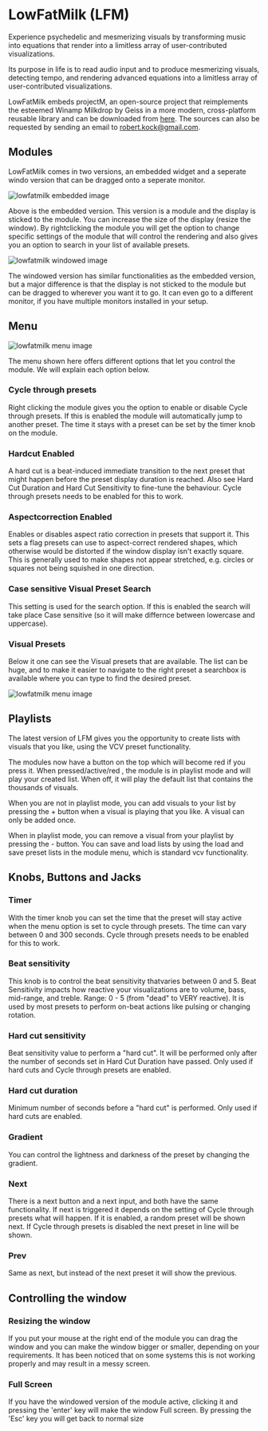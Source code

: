 # LowFatMilk (LFM) <a name="LowFatMilk"></a>

Experience psychedelic and mesmerizing visuals by transforming music into equations that render into a limitless array of user-contributed visualizations.

Its purpose in life is to read audio input and to produce mesmerizing visuals, detecting tempo, and rendering advanced equations into a limitless array of user-contributed visualizations.

LowFatMilk embeds projectM, an open-source project that reimplements the esteemed Winamp Milkdrop by Geiss in a more modern, cross-platform reusable library and can be downloaded from <a href="https://github.com/projectM-visualizer/projectm">here</a>. The sources can also be requested by sending an email to robert.kock@gmail.com.

## Modules

LowFatMilk comes in two versions, an embedded widget and a seperate windo version that can be dragged onto a seperate monitor.

![lowfatmilk embedded image](./lowfatmilk1.png)

Above is the embedded version. This version is a module and the display is sticked to the module. You can increase the size of the display (resize the window). By rightclicking the module you will get the option to change specific settings of the module that will control the rendering and also gives you an option to search in your list of available presets.

![lowfatmilk windowed image](./lowfatmilk3.png)

The windowed version has similar functionalities as the embedded version, but a major difference is that the display is not sticked to the module but can be dragged to wherever you want it to go. It can even go to a different monitor, if you have multiple monitors installed in your setup.

## Menu

![lowfatmilk menu image](./lowfatmilk2.png)

The menu shown here offers different options that let you control the module. We will explain each option below.

### Cycle through presets
Right clicking the module gives you the option to enable or disable Cycle through presets. If this is enabled the module will automatically jump to another preset. The time it stays with a preset can be set by the timer knob on the module. 

### Hardcut Enabled
A hard cut is a beat-induced immediate transition to the next preset that might happen before the preset display duration is reached. Also see Hard Cut Duration and Hard Cut Sensitivity to fine-tune the behaviour. Cycle through presets needs to be enabled for this to work.

### Aspectcorrection Enabled
Enables or disables aspect ratio correction in presets that support it. This sets a flag presets can use to aspect-correct rendered shapes, which otherwise would be distorted if the window display isn't exactly square. This is generally used to make shapes not appear stretched, e.g. circles or squares not being squished in one direction.

### Case sensitive Visual Preset Search
This setting is used for the search option. If this is enabled the search will take place Case sensitive (so it will make differnce between lowercase and uppercase).

### Visual Presets
Below it one can see the Visual presets that are available. The list can be huge, and to make it easier to navigate to the right preset a searchbox is available where you can type to find the desired preset.

![lowfatmilk menu image](./lowfatmilk4.png)

## Playlists
The latest version of LFM gives you the opportunity to create lists with visuals that you like, using the VCV preset functionality.

The modules now have a button on the top which will become red if you press it. When pressed/active/red , the module is in playlist mode and will play your created list. When off, it will play the default list that contains the thousands of visuals.

When you are not in playlist mode, you can add visuals to your list by pressing the + button when a visual is playing that you like. A visual can only be added once.

When in playlist mode, you can remove a visual from your playlist by pressing the - button.
You can save and load lists by using the load and save preset lists in the module menu, which is standard vcv functionality.

## Knobs, Buttons and Jacks

### Timer
With the timer knob you can set the time that the preset will stay active when the menu option is set to cycle through presets. The time can vary between 0 and 300 seconds. Cycle through presets needs to be enabled for this to work.

### Beat sensitivity
This knob is to control the beat sensitivity thatvaries between 0 and 5. Beat Sensitivity impacts how reactive your visualizations are to volume, bass, mid-range, and treble. Range: 0 - 5 (from "dead" to VERY reactive). It is used by most presets to perform on-beat actions like pulsing or changing rotation.

### Hard cut sensitivity
Beat sensitivity value to perform a "hard cut". It will be performed only after the number of seconds set in Hard Cut Duration have passed. Only used if hard cuts and Cycle through presets are enabled.

### Hard cut duration
Minimum number of seconds before a "hard cut" is performed. Only used if hard cuts are enabled.

### Gradient
You can control the lightness and darkness of the preset by changing the gradient.

### Next
There is a next button and a next input, and both have the same functionality. If next is triggered it depends on the setting of Cycle through presets what will happen. If it is enabled, a random preset will be shown next. If Cycle through presets is disabled the next preset in line will be shown.

### Prev
Same as next, but instead of the next preset it will show the previous. 

## Controlling the window

### Resizing the window
If you put your mouse at the right end of the module you can drag the window and you can make the window bigger or smaller, depending on your requirements. It has been noticed that on some systems this is not working properly and may result in a messy screen. 

### Full Screen
If you have the windowed version of the module active, clicking it and pressing the 'enter' key will make the window Full screen. By pressing the 'Esc' key you will get back to normal size


